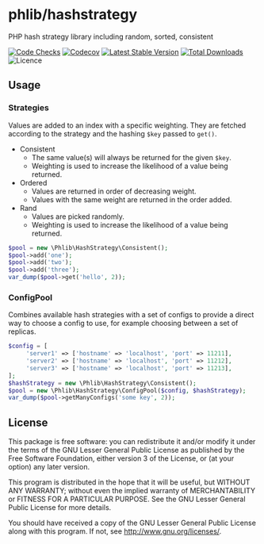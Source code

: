 # phlib/hashstrategy
PHP hash strategy library including random, sorted, consistent

[![Code Checks](https://img.shields.io/github/workflow/status/phlib/hashstrategy/CodeChecks?logo=github)](https://github.com/phlib/hashstrategy/actions/workflows/code-checks.yml)
[![Codecov](https://img.shields.io/codecov/c/github/phlib/hashstrategy.svg?logo=codecov)](https://codecov.io/gh/phlib/hashstrategy)
[![Latest Stable Version](https://img.shields.io/packagist/v/phlib/hashstrategy.svg?logo=packagist)](https://packagist.org/packages/phlib/hashstrategy)
[![Total Downloads](https://img.shields.io/packagist/dt/phlib/hashstrategy.svg?logo=packagist)](https://packagist.org/packages/phlib/hashstrategy)
![Licence](https://img.shields.io/github/license/phlib/hashstrategy.svg)

## Usage

### Strategies

Values are added to an index with a specific weighting.
They are fetched according to the strategy and the hashing `$key` passed to `get()`.

- Consistent
  - The same value(s) will always be returned for the given `$key`.
  - Weighting is used to increase the likelihood of a value being returned.
- Ordered
  - Values are returned in order of decreasing weight.
  - Values with the same weight are returned in the order added.
- Rand
  - Values are picked randomly.
  - Weighting is used to increase the likelihood of a value being returned.

```php
$pool = new \Phlib\HashStrategy\Consistent();
$pool->add('one');
$pool->add('two');
$pool->add('three');
var_dump($pool->get('hello', 2));
```

### ConfigPool

Combines available hash strategies with a set of configs to provide a direct way
to choose a config to use, for example choosing between a set of replicas.

```php
$config = [
     'server1' => ['hostname' => 'localhost', 'port' => 11211],
     'server2' => ['hostname' => 'localhost', 'port' => 11212],
     'server3' => ['hostname' => 'localhost', 'port' => 11213],
];
$hashStrategy = new \Phlib\HashStrategy\Consistent();
$pool = new \Phlib\HashStrategy\ConfigPool($config, $hashStrategy);
var_dump($pool->getManyConfigs('some key', 2));
```

## License

This package is free software: you can redistribute it and/or modify
it under the terms of the GNU Lesser General Public License as published by
the Free Software Foundation, either version 3 of the License, or
(at your option) any later version.

This program is distributed in the hope that it will be useful,
but WITHOUT ANY WARRANTY; without even the implied warranty of
MERCHANTABILITY or FITNESS FOR A PARTICULAR PURPOSE.  See the
GNU Lesser General Public License for more details.

You should have received a copy of the GNU Lesser General Public License
along with this program.  If not, see <http://www.gnu.org/licenses/>.
